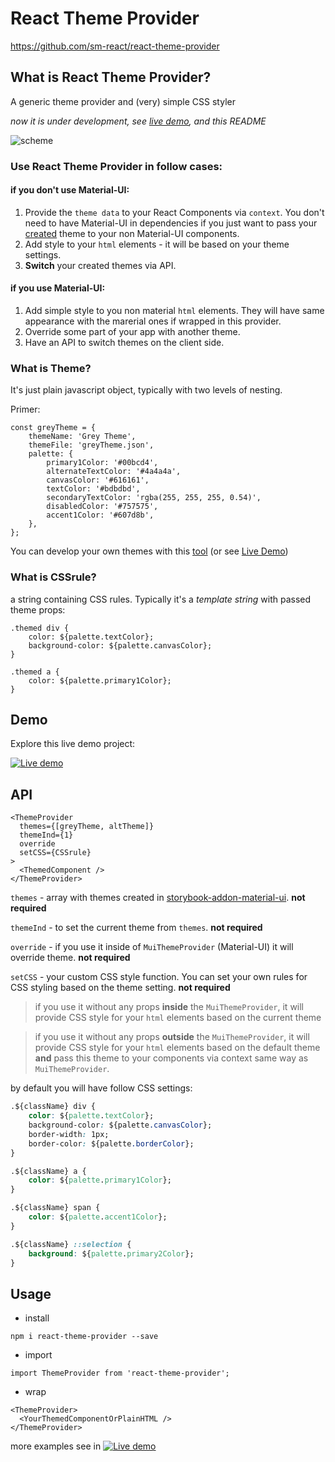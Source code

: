 #  React Theme Provider
https://github.com/sm-react/react-theme-provider


## What is React Theme Provider?
A generic theme provider and (very) simple CSS styler

*now it is under development, see [live demo](https://sm-react.github.io/react-theme-provider), and this README*

![scheme](/doc/ThemeProvider.png)

### Use **React Theme Provider** in follow cases:

#### if you **don't use** Material-UI:
1. Provide the `theme data` to your React Components via `context`. You don't need to have Material-UI in dependencies if you just want to pass your [created](https://sm-react.github.io/storybook-addon-material-ui) theme to your non Material-UI components.
2. Add style to your `html` elements - it will be based on your theme settings.
3. **Switch** your created themes via API.

#### if you **use** Material-UI:
1. Add simple style to you non material `html` elements. They will have same appearance with the marerial ones if wrapped in this provider.
2. Override some part of your app with another theme.
3. Have an API to switch themes on the client side.

### What is Theme?
It's just plain javascript object, typically with two levels of nesting. 

Primer:
```
const greyTheme = {
    themeName: 'Grey Theme',
    themeFile: 'greyTheme.json',
    palette: {
        primary1Color: '#00bcd4',
        alternateTextColor: '#4a4a4a',
        canvasColor: '#616161',
        textColor: '#bdbdbd',
        secondaryTextColor: 'rgba(255, 255, 255, 0.54)',
        disabledColor: '#757575',
        accent1Color: '#607d8b',
    },
};

```
You can develop your own themes with this [tool](https://github.com/sm-react/storybook-addon-material-ui) (or see [Live Demo](https://sm-react.github.io/storybook-addon-material-ui))

### What is CSSrule?

a string containing CSS rules. Typically it's a *template string* with passed theme props:

```
.themed div {
    color: ${palette.textColor};
    background-color: ${palette.canvasColor};
}

.themed a {
    color: ${palette.primary1Color};
}
```

## Demo
Explore this live demo project:

[![Live demo](https://img.shields.io/badge/Live%20Demo-%20Storybook-brightgreen.svg)](https://sm-react.github.io/react-theme-provider)


## API

```
<ThemeProvider
  themes={[greyTheme, altTheme]}
  themeInd={1}
  override
  setCSS={CSSrule}
>
  <ThemedComponent />
</ThemeProvider>

```

`themes` - array with themes created in [storybook-addon-material-ui](https://github.com/sm-react/storybook-addon-material-ui). **not required**

`themeInd` - to set the current theme from `themes`.  **not required**

`override` - if you use it inside of `MuiThemeProvider` (Material-UI) it will override theme.  **not required**

`setCSS` - your custom CSS style function. You can set your own rules for CSS styling based on the theme setting.  **not required**

>if you use it without any props **inside** the `MuiThemeProvider`, it will provide CSS style for your `html` elements based on the current theme


>if you use it without any props **outside** the `MuiThemeProvider`, it will provide CSS style for your `html` elements based on the default theme **and** pass this theme to your components via context same way as `MuiThemeProvider`.

by default you will have follow CSS settings:

```CSS
.${className} div {
    color: ${palette.textColor};
    background-color: ${palette.canvasColor};
    border-width: 1px;
    border-color: ${palette.borderColor};
}

.${className} a {
    color: ${palette.primary1Color};
}

.${className} span {
    color: ${palette.accent1Color};
}

.${className} ::selection {
    background: ${palette.primary2Color};
}

```
## Usage

- install
```
npm i react-theme-provider --save
```

- import
```
import ThemeProvider from 'react-theme-provider';
```

- wrap
```
<ThemeProvider>
  <YourThemedComponentOrPlainHTML />
</ThemeProvider>

```

more examples see in [![Live demo](https://img.shields.io/badge/Live%20Demo-%20Storybook-brightgreen.svg)](https://sm-react.github.io/react-theme-provider)

